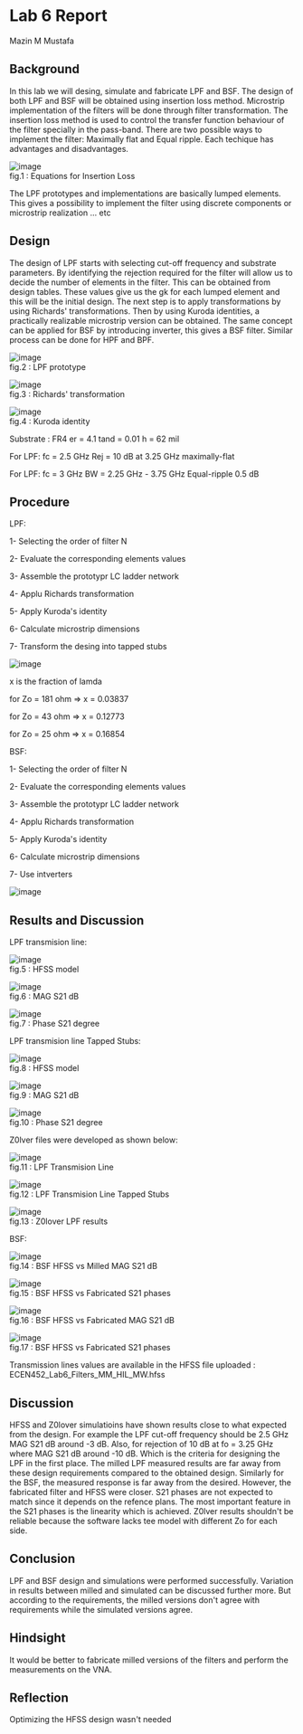 # Lab 6 Report
Mazin M Mustafa 

## Background

In this lab we will desing, simulate and fabricate LPF and BSF. The design of both LPF and BSF will be obtained using insertion loss method. Microstrip implementation of the filters will be done through filter transformation. The insertion loss method is used to control the transfer function behaviour of the filter specially in the pass-band. There are two possible ways to implement the filter: Maximally flat and Equal ripple. Each techique has advantages and disadvantages. 

![image](https://github.com/CourseReps/ECEN452-Spring2016/blob/master/Students/Mazin-M-Mustafa/Lab6/equations.png) <br>
fig.1 : Equations for Insertion Loss

The LPF prototypes and implementations are basically lumped elements. This gives a possibility to implement the filter using discrete components or microstrip realization ... etc

## Design

The design of LPF starts with selecting cut-off frequency and substrate parameters. By identifying the rejection required for the filter will allow us to decide the number of elements in the filter. This can be obtained from design tables. These values give us the gk for each lumped element and this will be the initial design. The next step is to apply transformations by using Richards' transformations. Then by using Kuroda identities, a practically realizable microstrip version can be obtained. The same concept can be applied for BSF by introducing inverter, this gives a BSF filter. Similar process can be done for HPF and BPF.

![image](https://github.com/CourseReps/ECEN452-Spring2016/blob/master/Students/Mazin-M-Mustafa/Lab6/prototype.png) <br>
fig.2 : LPF prototype

![image](https://github.com/CourseReps/ECEN452-Spring2016/blob/master/Students/Mazin-M-Mustafa/Lab6/Rich.png) <br>
fig.3 : Richards' transformation

![image](https://github.com/CourseReps/ECEN452-Spring2016/blob/master/Students/Mazin-M-Mustafa/Lab6/kord.png) <br>
fig.4 : Kuroda identity

Substrate : FR4
er = 4.1
tand = 0.01
h = 62 mil

For LPF:
fc = 2.5 GHz
Rej = 10 dB at 3.25 GHz
maximally-flat

For LPF:
fc = 3 GHz
BW = 2.25 GHz - 3.75 GHz
Equal-ripple 0.5 dB

## Procedure

LPF:

1- Selecting the order of filter N

2- Evaluate the corresponding elements values

3- Assemble the prototypr LC ladder network

4- Applu Richards transformation

5- Apply Kuroda's identity

6- Calculate microstrip dimensions

7- Transform the desing into tapped stubs

![image](https://github.com/CourseReps/ECEN452-Spring2016/blob/master/Students/Mazin-M-Mustafa/Lab6/eq3.png) <br>

x is the fraction of lamda

for Zo = 181 ohm => x = 0.03837

for Zo = 43  ohm => x = 0.12773

for Zo = 25  ohm => x = 0.16854

BSF:

1- Selecting the order of filter N

2- Evaluate the corresponding elements values

3- Assemble the prototypr LC ladder network

4- Applu Richards transformation

5- Apply Kuroda's identity

6- Calculate microstrip dimensions

7- Use intverters

![image](https://github.com/CourseReps/ECEN452-Spring2016/blob/master/Students/Mazin-M-Mustafa/Lab6/eq2.png) <br>

## Results and Discussion

LPF transmision line:

![image](https://github.com/CourseReps/ECEN452-Spring2016/blob/master/Students/Mazin-M-Mustafa/Lab6/LPF1.png) <br>
fig.5 : HFSS model

![image](https://github.com/CourseReps/ECEN452-Spring2016/blob/master/Students/Mazin-M-Mustafa/Lab6/LPF1_dB.png) <br>
fig.6 : MAG S21 dB

![image](https://github.com/CourseReps/ECEN452-Spring2016/blob/master/Students/Mazin-M-Mustafa/Lab6/LPF1_phase.png) <br>
fig.7 : Phase S21 degree

LPF transmision line Tapped Stubs:

![image](https://github.com/CourseReps/ECEN452-Spring2016/blob/master/Students/Mazin-M-Mustafa/Lab6/LPF2.png) <br>
fig.8 : HFSS model

![image](https://github.com/CourseReps/ECEN452-Spring2016/blob/master/Students/Mazin-M-Mustafa/Lab6/LPF2_dB.png) <br>
fig.9 : MAG S21 dB

![image](https://github.com/CourseReps/ECEN452-Spring2016/blob/master/Students/Mazin-M-Mustafa/Lab6/LPF2_phase.png) <br>
fig.10 : Phase S21 degree

Z0lver files were developed as shown below:

![image](https://github.com/CourseReps/ECEN452-Spring2016/blob/master/Students/Mazin-M-Mustafa/Lab6/Zolv1.png) <br>
fig.11 : LPF Transmision Line

![image](https://github.com/CourseReps/ECEN452-Spring2016/blob/master/Students/Mazin-M-Mustafa/Lab6/Zolv2.png) <br>
fig.12 : LPF Transmision Line Tapped Stubs

![image](https://github.com/CourseReps/ECEN452-Spring2016/blob/master/Students/Mazin-M-Mustafa/Lab6/Zolver.png) <br>
fig.13 : Z0lover LPF results

BSF:

![image](https://github.com/CourseReps/ECEN452-Spring2016/blob/master/Students/Mazin-M-Mustafa/Lab6/BSF3_dB.png) <br>
fig.14 : BSF HFSS vs Milled MAG S21 dB

![image](https://github.com/CourseReps/ECEN452-Spring2016/blob/master/Students/Mazin-M-Mustafa/Lab6/BSF3_phase.png) <br>
fig.15 : BSF HFSS vs Fabricated S21 phases

![image](https://github.com/CourseReps/ECEN452-Spring2016/blob/master/Students/Mazin-M-Mustafa/Lab6/BSF2_dB.png) <br>
fig.16 : BSF HFSS vs Fabricated MAG S21 dB

![image](https://github.com/CourseReps/ECEN452-Spring2016/blob/master/Students/Mazin-M-Mustafa/Lab6/BSF2_phase.png) <br>
fig.17 : BSF HFSS vs Fabricated S21 phases

Transmission lines values are available in the HFSS file uploaded : ECEN452_Lab6_Filters_MM_HIL_MW.hfss

## Discussion

HFSS and Z0lover simulatioins have shown results close to what expected from the design. For example the LPF cut-off frequency should be 2.5 GHz MAG S21 dB around -3 dB. Also, for rejection of 10 dB at fo = 3.25 GHz where MAG S21 dB around -10 dB.
Which is the criteria for designing the LPF in the first place. The milled LPF measured results are far away from these design requirements compared to the obtained design. Similarly for the BSF, the measured response is far away from the desired. However, the fabricated filter and HFSS were closer. S21 phases are not expected to match since it depends on the refence plans. The most important feature in the S21 phases is the linearity which is achieved. Z0lver results shouldn't be reliable because the software lacks tee model with different Zo for each side. 

## Conclusion

LPF and BSF design and simulations were performed successfully. Variation in results between milled and simulated can be discussed further more. But according to the requirements, the milled versions don't agree with requirements while the simulated versions agree.

## Hindsight

It would be better to fabricate milled versions of the filters and perform the measurements on the VNA.

## Reflection

Optimizing the HFSS design wasn't needed

